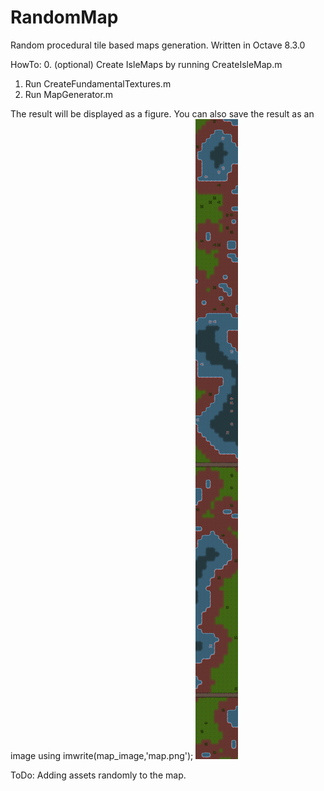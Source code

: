 # RandomMap
Random procedural tile based maps generation. Written in Octave 8.3.0

HowTo:
0. (optional) Create IsleMaps by running CreateIsleMap.m
1. Run CreateFundamentalTextures.m
2. Run MapGenerator.m
   
The result will be displayed as a figure. You can also save the result as an image using imwrite(map_image,'map.png');
![alt text](https://github.com/coscholz1984/RandomMap/blob/main/map.png?raw=true)

ToDo: Adding assets randomly to the map.
